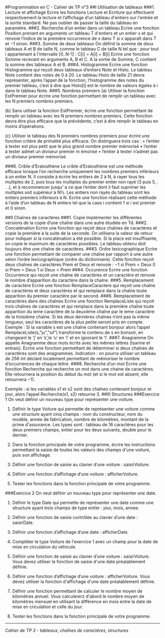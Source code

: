 #Programmation en C - Cahier de TP n°3
##I Utilisation de tableaux
###1. Lecture et affichage
Ecrire les fonctions Lecture et Ecriture qui effectuent respectivement la lecture et l’affichage d’un tableau d'entiers sur l'entrée et la sortie standard. Ne pas oublier de passer la taille du tableau en paramètre.
###2. Recherche d’un entier dans un tableau
Ecrire une fonction Position prenant en arguments un tableau T d'entiers et un entier x et qui renvoie l’indice de la première occurrence de x dans T si x apparaît dans T et −1 sinon.
###3. Somme de deux tableaux
On définit la somme de deux tableaux A et B de taille N, comme le tableau C de taille N tel que : pour tout i appartenant à l'intervalle [0..N-1] : C[i] = A[i] + B[i]
Ecrire une fonction Somme recevant en arguments A, B et C.
A la sortie de Somme, C contient la somme des tableaux A et B.
###4. Histogramme
Ecrire une fonction Histogramme qui reçoit deux tableaux d’entiers Note et Histo. Le tableau Note contient des notes de 0 à 20. Le tableau Histo de taille 21 devra représenter, après l’appel de la fonction, l’histogramme des notes du premier tableau, c’est à dire que Histo[i] est le nombre de valeurs égales à i dans le tableau Note.
###5. Nombres premiers
(a) Utiliser la fonction EstPremier pour écrire une fonction permettant de remplir un tableau avec les N premiers nombres premiers.

(b) Sans utiliser la fonction EstPremier, écrire une fonction permettant de remplir un tableau avec les N premiers nombres premiers. Cette fonction devra être plus efficace que la précédente, c’est à dire remplir le tableau en moins d’opérations.

(c) Utiliser le tableau des N premiers nombres premiers pour écrire une fonction critère de primalité plus efficace. On distinguera trois cas :
• l’entier à tester est plus petit que le plus grand nombre premier mémorisé • l’entier à tester admet un diviseur premier m ́emorisé
• l’entier à tester n’admet pas un diviseur premier mémorisé. 

###6. Crible d’Eratosthène
Le crible d’Eratosthène est une méthode efficace lorsque l’on recherche uniquement les nombres premiers inférieurs à un entier N. Il consiste à écrire les entiers de 2 à N, à rayer tous les multiples de 2, puis tous les multiples du premier entier non rayé (3 puis 5, . . .), et à recommencer jusqu’`a ce que
l’entier dont il faut suprimer les multiples soit supérieur à N1⁄2. Les entiers non rayés du tableau sont les entiers premiers inférieurs à N.
Ecrire une fonction réalisant cette méthode à l’aide d’un tableau de N entiers tel que la case i contient 1 si i est premier et 0 sinon.

##II Chaînes de caractères
###1. Copie
Implémenter les différentes versions de la copie d’une chaîne dans une autre étudiée en Td.
###2. Concaténation
Ecrire une fonction qui reçoit deux chaînes de caractères et copie la première à la suite de la seconde. On utilisera la valeur de retour pour indiquer si la concaténation a été possible. Si la place est insuffisante, on copie le maximum de caractères possibles. Le tableau obtenu doit toujours être une chaîne de caractères.
###3. Ordre lexicographique
Ecrire une fonction permettant de comparer une chaîne par rapport à une autre selon l’ordre lexicographique (ordre du dictionnaire).
Cette fonction reçoit deux chaînes de caractères Prem et Deux et renvoie :
−1 si Prem < Deux 0 si Prem = Deux 1 si Deux < Prem
###4. Occurence
Ecrire une fonction Occurrence qui reçoit une chaîne de caractères et un caractère et renvoie le nombre d’apparition du caractère dans la chaîne.
###5. Remplacement de caractère
Ecrire une fonction RemplaceCaractere qui reçoit une chaîne de caractères et deux caractères et qui remplace dans la chaîne toute apparition du premier caractère par le second.
###6. Remplacement de caractères dans des chaînes
Ecrire une fonction RemplaceListe qui reçoit trois chaînes de caractères et qui remplace dans la première chaîne toute apparition du ieme caractère de la deuxième chaîne par le ieme caractère de la troisième chaîne. Si les deux dernières chaînes n’ont pas la même longueur, seul les caractères de la plus petite seront pris en compte.
Exemple : Si la variable s est une chaîne contenant bonjour alors l’appel RemplaceListe(s,"ju","sil") transforme le contenu de s en bonsoir, en changeant le ’j’ en ’s’,le ’u’ en ’i’ et en ignorant le ’l’.
###7. Anagramme
On appelle Anagramme deux mots écrits avec les mêmes lettres (tsarine et entrais).
Ecrire une fonction permettant de déterminer si deux chaînes de caractères sont des anagrammes. Indication : on pourra utiliser un tableau de 256 int déclaré localement permettant de mémoriser le nombre d’occurrences de chaque lettre.
###8. Recherche d’un mot
Ecrire une fonction Recherche qui recherche un mot dans une chaine de caractères. Elle retournera la position du début du mot (et si le mot est absent, elle retournera −1).

Exemple : si les variables s1 et s2 sont des chaînes contenant bonjour et jour, alors l’appel Recherche(s1, s2) retourne 3.
##III Structures
###Exercice 1
On veut définir un nouveau type pour représenter une voiture.
1. Définir le type Voiture qui permette de représenter une voiture comme une structure ayant cinq champs : nom du constructeur, nom du modèle, année de fabrication, nombre de kilomètres, montant de la prime d'assurance. Les types sont : tableau de 16 caractères pour les deux premiers champs, entier pour les deux suivants, double pour le dernier.

2. Dans la fonction principale de votre programme, écrire les instructions permettant la saisie de toutes les valeurs des champs d'une voiture, puis son affichage.

3. Définir une fonction de saisie au clavier d’une voiture : saisirVoiture.

4. Définir une fonction d’affichage d’une voiture : afficherVoiture.

5. Tester les fonctions dans la fonction principale de votre programme.

###Exercice 2
On veut définir un nouveau type pour représenter une date.

1. Définir le type Date qui permette de représenter une date comme une structure ayant trois champs de type entier : jour, mois, annee.

2. Définir une fonction de saisie contrôlée au clavier d’une date : saisirDate.

3. Définir une fonction d’affichage d’une date : afficherDate.

4. Compléter le type Voiture de l'exercice 1 avec un champ pour la date de mise en circulation du véhicule.

5. Définir une fonction de saisie au clavier d’une voiture : saisirVoiture. Vous devez utiliser la fonction de saisie d'une date préalablement définie.

6. Définir une fonction d’affichage d’une voiture : afficherVoiture. Vous devez utiliser la fonction d'affichage d'une date préalablement définie.

7. Définir une fonction permettant de calculer le nombre moyen de kilomètres annuel. Vous calculererz d'abord le nombre moyen de kilomètres mensuel en utilisant la différence en mois entre la date de mise en criculation et celle du jour.

8. Tester les fonctions dans la fonction principale de votre programme.
********************
*Cahier de TP 3 - tableaux, chaînes de caractères, structures*